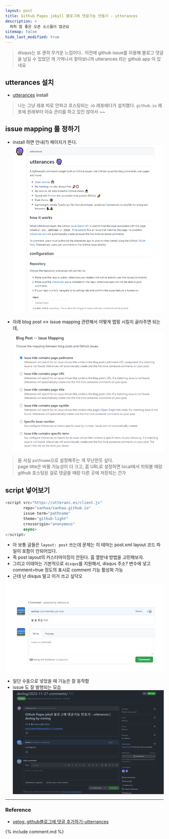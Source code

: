 ```yaml
---
layout: post
title: Github Pages jekyll 블로그에 댓글기능 만들기 - utterances
description: >
  허허 참 좋은 오픈 소스들이 많군요
sitemap: false
hide_last_modified: true
---
```


> disqus는 또 괜히 무거운 느낌이다.. 이전에 github issue를 이용해 블로그 댓글을 남길 수 있었던 게 기억나서 
찾아보니까 utterances 라는 github app 이 있네요


## utterances 설치

- [utterances](https://utteranc.es/) install 
> 나는 그냥 레포 따로 안파고 호스팅되는 .io 레포에다가 설치했다. `github.io` 레포에 원래부터 이슈 관리를 하고 있진 않아서 ~~ 

## issue mapping 룰 정하기

- install 하면 안내(?) 페이지가 뜬다.
![](/assets/img/2023-11-27-comments/2023-12-07-23-25-44.png)

- 아래 blog post <-> issue mapping 관련해서 어떻게 맵핑 시킬지 골라주면 되는데,
![](/assets/img/2023-11-27-comments/2023-12-07-23-29-01.png)

> 음 사실 `pathname`으로 설정해주는 게 무난한듯 싶다.  
page title은 바뀔 가능성이 더 크고, 흠 URL로 설정하면 local에서 띄워볼 때랑 github 호스팅된 걸로 댓글쓸 때랑 다른 곳에 저장되는 건가   

## script 넣어보기
```js
<script src="https://utteranc.es/client.js"
        repo="sanhaa/sanhaa.github.io"
        issue-term="pathname"
        theme="github-light"
        crossorigin="anonymous"
        async>
</script>
```
- 아 보통 글들은 `layout: post` 쓰는데 문제는 이 테마는 post.xml layout 코드 파일이 포함이 안되어있다.
- 즉 post layout의 커스터마이징이 안된다. 흠 열받네 방법을 고민해보자.
- 그리고 이테마는 기본적으로 `disqus`를 지원해서, disqus 주소? 변수에 넣고 comment=true 정도의 표시로 comment 기능 활성화 가능
- 근데 난 disqus 말고 이거 쓰고 싶닥오

![](/assets/img/2023-11-27-comments/2023-12-07-23-54-39.png)

- 일단 수동으로 넣었을 때 기능은 잘 동작함
- issue 도 잘 발행되는 모습
![](/assets/img/2023-11-27-comments/2023-12-07-23-57-35.png)

---

### Reference

- [velog: github블로그에 댓글 추가하기-utterrances](https://velog.io/@outstandingboy/Github-%EB%B8%94%EB%A1%9C%EA%B7%B8%EC%97%90-%EB%8C%93%EA%B8%80-%EA%B8%B0%EB%8A%A5-%EC%B6%94%EA%B0%80%ED%95%98%EA%B8%B0-ft.-Utterances)


{% include comment.md %}
